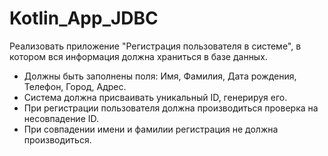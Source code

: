 # Kotlin_App_JDBC

Реализовать приложение "Регистрация пользователя в системе", в котором вся информация должна храниться в базе данных.
* Должны быть заполнены поля:  Имя, Фамилия,  Дата рождения, Телефон, Город, Адрес.
* Система должна присваивать уникальный ID,  генерируя его.
* При регистрации пользователя должна производиться проверка на несовпадение ID.
* При совпадении имени и фамилии регистрация не должна производиться.

